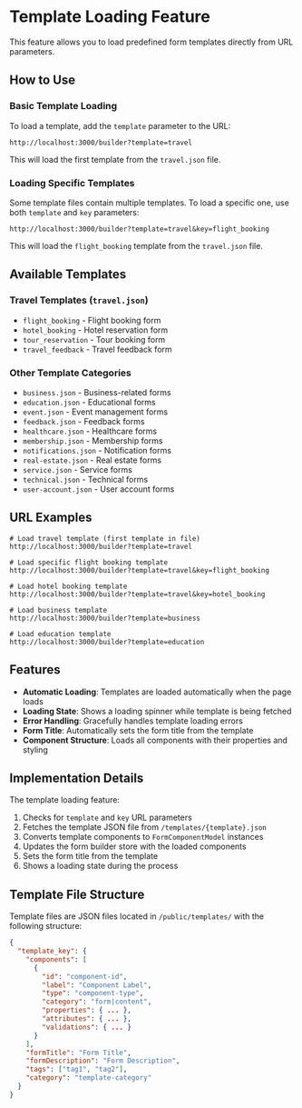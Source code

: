 # Template Loading Feature

This feature allows you to load predefined form templates directly from URL parameters.

## How to Use

### Basic Template Loading

To load a template, add the `template` parameter to the URL:

```
http://localhost:3000/builder?template=travel
```

This will load the first template from the `travel.json` file.

### Loading Specific Templates

Some template files contain multiple templates. To load a specific one, use both `template` and `key` parameters:

```
http://localhost:3000/builder?template=travel&key=flight_booking
```

This will load the `flight_booking` template from the `travel.json` file.

## Available Templates

### Travel Templates (`travel.json`)
- `flight_booking` - Flight booking form
- `hotel_booking` - Hotel reservation form
- `tour_reservation` - Tour booking form
- `travel_feedback` - Travel feedback form

### Other Template Categories
- `business.json` - Business-related forms
- `education.json` - Educational forms
- `event.json` - Event management forms
- `feedback.json` - Feedback forms
- `healthcare.json` - Healthcare forms
- `membership.json` - Membership forms
- `notifications.json` - Notification forms
- `real-estate.json` - Real estate forms
- `service.json` - Service forms
- `technical.json` - Technical forms
- `user-account.json` - User account forms

## URL Examples

```
# Load travel template (first template in file)
http://localhost:3000/builder?template=travel

# Load specific flight booking template
http://localhost:3000/builder?template=travel&key=flight_booking

# Load hotel booking template
http://localhost:3000/builder?template=travel&key=hotel_booking

# Load business template
http://localhost:3000/builder?template=business

# Load education template
http://localhost:3000/builder?template=education
```

## Features

- **Automatic Loading**: Templates are loaded automatically when the page loads
- **Loading State**: Shows a loading spinner while template is being fetched
- **Error Handling**: Gracefully handles template loading errors
- **Form Title**: Automatically sets the form title from the template
- **Component Structure**: Loads all components with their properties and styling

## Implementation Details

The template loading feature:

1. Checks for `template` and `key` URL parameters
2. Fetches the template JSON file from `/templates/{template}.json`
3. Converts template components to `FormComponentModel` instances
4. Updates the form builder store with the loaded components
5. Sets the form title from the template
6. Shows a loading state during the process

## Template File Structure

Template files are JSON files located in `/public/templates/` with the following structure:

```json
{
  "template_key": {
    "components": [
      {
        "id": "component-id",
        "label": "Component Label",
        "type": "component-type",
        "category": "form|content",
        "properties": { ... },
        "attributes": { ... },
        "validations": { ... }
      }
    ],
    "formTitle": "Form Title",
    "formDescription": "Form Description",
    "tags": ["tag1", "tag2"],
    "category": "template-category"
  }
}
``` 
